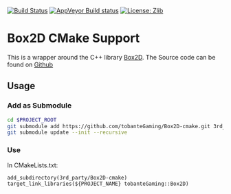 [![Build Status](https://travis-ci.org/tobanteGaming/Box2D-cmake.svg?branch=master)](https://travis-ci.org/tobanteGaming/Box2D-cmake)
[![AppVeyor Build status](https://img.shields.io/appveyor/ci/tobanteGaming/Box2D-cmake.svg)](https://ci.appveyor.com/project/tobanteGaming/Box2D-cmake)
[![License: Zlib](https://img.shields.io/badge/License-Zlib-lightgrey.svg)](./LICENSE)

# Box2D CMake Support

This is a wrapper around the C++ library [Box2D](http://box2d.org/). The Source code can be found on [Github](https://github.com/erincatto/Box2D)

## Usage

### Add as Submodule

```sh
cd $PROJECT_ROOT
git submodule add https://github.com/tobanteGaming/Box2D-cmake.git 3rd_party/Box2D-cmake
git submodule update --init --recursive
```

### Use

In CMakeLists.txt:

```
add_subdirectory(3rd_party/Box2D-cmake)
target_link_libraries(${PROJECT_NAME} tobanteGaming::Box2D)
```
